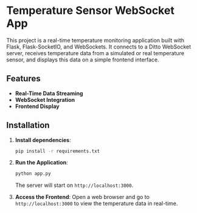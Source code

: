 # Temperature Sensor WebSocket App

This project is a real-time temperature monitoring application built with Flask, Flask-SocketIO, and WebSockets. It connects to a Ditto WebSocket server, receives temperature data from a simulated or real temperature sensor, and displays this data on a simple frontend interface.

## Features

- **Real-Time Data Streaming**
- **WebSocket Integration**
- **Frontend Display**

## Installation

1. **Install dependencies**:
   ```bash
   pip install -r requirements.txt
   ```

2. **Run the Application**:
   ```bash
   python app.py
   ```

   The server will start on `http://localhost:3000`.

3. **Access the Frontend**:
   Open a web browser and go to `http://localhost:3000` to view the temperature data in real-time.

